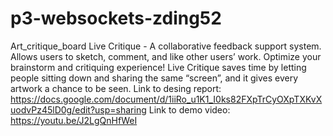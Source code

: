 # p3-websockets-zding52
Art_critique_board
Live Critique - A collaborative feedback support system. Allows users to sketch, comment, and like other users’ work. Optimize your brainstorm and critiquing experience! Live Critique saves time by letting people sitting down and sharing the same “screen”, and it gives every artwork a chance to be seen.
Link to desing report: https://docs.google.com/document/d/1iiRo_u1K1_I0ks82FXpTrCyOXpTXKvXuodvPz45lD0g/edit?usp=sharing
Link to demo video: https://youtu.be/J2LgQnHfWeI
